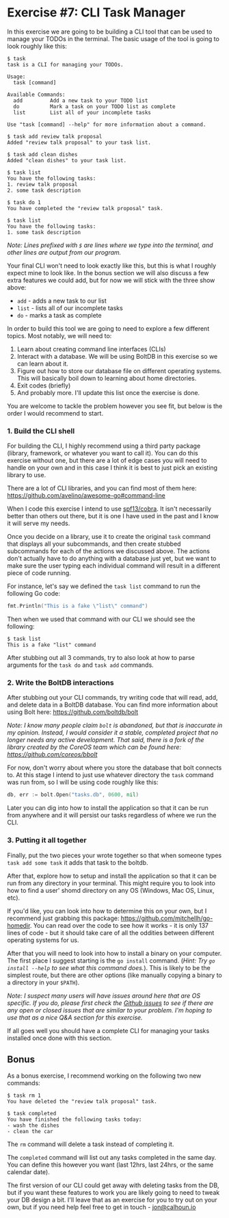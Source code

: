 # Exercise #7: CLI Task Manager

In this exercise we are going to be building a CLI tool that can be used to manage your TODOs in the terminal. The basic usage of the tool is going to look roughly like this:

```
$ task
task is a CLI for managing your TODOs.

Usage:
  task [command]

Available Commands:
  add         Add a new task to your TODO list
  do          Mark a task on your TODO list as complete
  list        List all of your incomplete tasks

Use "task [command] --help" for more information about a command.

$ task add review talk proposal
Added "review talk proposal" to your task list.

$ task add clean dishes
Added "clean dishes" to your task list.

$ task list
You have the following tasks:
1. review talk proposal
2. some task description

$ task do 1
You have completed the "review talk proposal" task.

$ task list
You have the following tasks:
1. some task description
```

_Note: Lines prefixed with `$` are lines where we type into the terminal, and other lines are output from our program._

Your final CLI won't need to look exactly like this, but this is what I roughly expect mine to look like. In the bonus section we will also discuss a few extra features we could add, but for now we will stick with the three show above:

- `add` - adds a new task to our list
- `list` - lists all of our incomplete tasks
- `do` - marks a task as complete

In order to build this tool we are going to need to explore a few different topics. Most notably, we will need to:

1. Learn about creating command line interfaces (CLIs)
2. Interact with a database. We will be using BoltDB in this exercise so we can learn about it.
3. Figure out how to store our database file on different operating systems. This will basically boil down to learning about home directories.
4. Exit codes (briefly)
5. And probably more. I'll update this list once the exercise is done.

You are welcome to tackle the problem however you see fit, but below is the order I would recommend to start.

### 1. Build the CLI shell

For building the CLI, I highly recommend using a third party package (library, framework, or whatever you want to call it). You can do this exercise without one, but there are a lot of edge cases you will need to handle on your own and in this case I think it is best to just pick an existing library to use.

There are a lot of CLI libraries, and you can find most of them here: <https://github.com/avelino/awesome-go#command-line>

When I code this exercise I intend to use [spf13/cobra](https://github.com/spf13/cobra). It isn't necessarily better than others out there, but it is one I have used in the past and I know it will serve my needs.

Once you decide on a library, use it to create the original `task` command that displays all your subcommands, and then create stubbed subcommands for each of the actions we discussed above. The actions don't actually have to do anything with a database just yet, but we want to make sure the user typing each individual command will result in a different piece of code running.

For instance, let's say we defined the `task list` command to run the following Go code:

```go
fmt.Println("This is a fake \"list\" command")
```

Then when we used that command with our CLI we should see the following:

```
$ task list
This is a fake "list" command
```

After stubbing out all 3 commands, try to also look at how to parse arguments for the `task do` and `task add` commands.

### 2. Write the BoltDB interactions

After stubbing out your CLI commands, try writing code that will read, add, and delete data in a BoltDB database. You can find more information about using Bolt here: <https://github.com/boltdb/bolt>

_Note: I know many people claim `bolt` is abandoned, but that is inaccurate in my opinion. Instead, I would consider it a stable, completed project that no longer needs any active development. That said, there is a fork of the library created by the CoreOS team which can be found here: <https://github.com/coreos/bbolt>_

For now, don't worry about where you store the database that bolt connects to. At this stage I intend to just use whatever directory the `task` command was run from, so I will be using code roughly like this:

```go
db, err := bolt.Open("tasks.db", 0600, nil)
```

Later you can dig into how to install the application so that it can be run from anywhere and it will persist our tasks regardless of where we run the CLI.

### 3. Putting it all together

Finally, put the two pieces your wrote together so that when someone types `task add some task` it adds that task to the boltdb.

After that, explore how to setup and install the application so that it can be run from any directory in your terminal. This might require you to look into how to find a user' shomd directory on any OS (Windows, Mac OS, Linux, etc).

If you'd like, you can look into how to determine this on your own, but I recommend just grabbing this package: <https://github.com/mitchellh/go-homedir>. You can read over the code to see how it works - it is only 137 lines of code - but it should take care of all the oddities between different operating systems for us.

After that you will need to look into how to install a binary on your computer. The first place I suggest starting is the `go install` command. (_Hint: Try `go install --help` to see what this command does._). This is likely to be the simplest route, but there are other options (like manually copying a binary to a directory in your `$PATH`).

_Note: I suspect many users will have issues around here that are OS specific. If you do, please first check the [Github issues](https://github.com/gophercises/task/issues?utf8=%E2%9C%93&q=is%3Aissue) to see if there are any open or closed issues that are similar to your problem. I'm hoping to use that as a nice Q&A section for this exercise._

If all goes well you should have a complete CLI for managing your tasks installed once done with this section.

## Bonus

As a bonus exercise, I recommend working on the following two new commands:

```
$ task rm 1
You have deleted the "review talk proposal" task.

$ task completed
You have finished the following tasks today:
- wash the dishes
- clean the car
```

The `rm` command will delete a task instead of completing it.

The `completed` command will list out any tasks completed in the same day. You can define this however you want (last 12hrs, last 24hrs, or the same calendar date).

The first version of our CLI could get away with deleting tasks from the DB, but if you want these features to work you are likely going to need to tweak your DB design a bit. I'll leave that as an exercise for you to try out on your own, but if you need help feel free to get in touch - <jon@calhoun.io>
